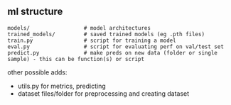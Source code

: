 ## ml structure
    
    models/                 # model architectures
    trained_models/         # saved trained models (eg .pth files)
    train.py                # script for training a model
    eval.py                 # script for evaluating perf on val/test set
    predict.py              # make preds on new data (folder or single sample) - this can be function(s) or script

other possible adds:
- utils.py for metrics, predicting
- dataset files/folder for preprocessing and creating dataset